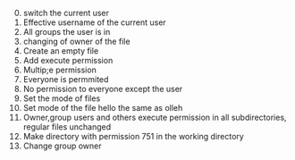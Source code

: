 0. switch the current user
1. Effective username of the current user
2. All groups the user is in
3. changing of owner of the file
4. Create an empty file
5. Add execute permission
6. Multip;e permission
7. Everyone is permmited
8. No permission to everyone except the user
9. Set the mode of files
10. Set mode of the file hello the same as olleh
11. Owner,group users and others execute permission in all subdirectories, regular files unchanged
12. Make directory with permission 751 in the working directory
13. Change group owner
